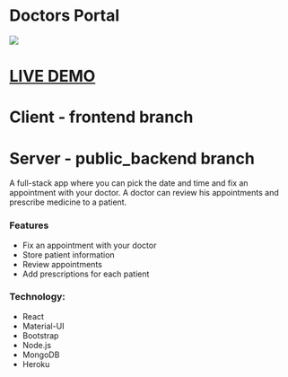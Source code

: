 # Doctors Portal 
![](https://i.ibb.co/0GhNLPk/image.png)

# [LIVE DEMO](https://doctori.netlify.app/)

# Client - frontend branch
# Server - public_backend branch

A full-stack app where you can pick the date and time and fix an appointment with your doctor. A doctor can review his appointments and prescribe medicine to a patient.

### Features
- Fix an appointment with your doctor
- Store patient information
- Review appointments
- Add prescriptions for each patient

### Technology:
- React
- Material-UI
- Bootstrap
- Node.js
- MongoDB
- Heroku
